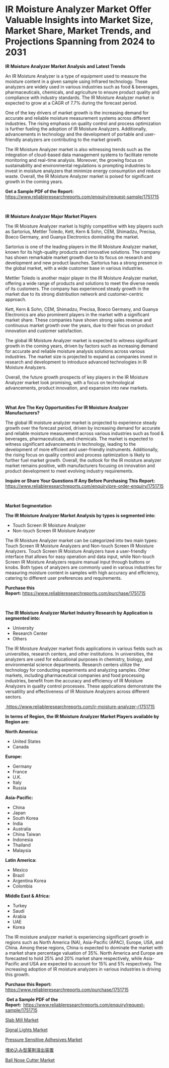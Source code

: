 <p><h1>IR Moisture Analyzer Market Offer Valuable Insights into Market Size, Market Share, Market Trends, and Projections Spanning from 2024 to 2031</h1></p><p><strong>IR Moisture Analyzer Market Analysis and Latest Trends</strong></p>
<p><p>An IR Moisture Analyzer is a type of equipment used to measure the moisture content in a given sample using Infrared technology. These analyzers are widely used in various industries such as food & beverages, pharmaceuticals, chemicals, and agriculture to ensure product quality and compliance with industry standards. The IR Moisture Analyzer market is expected to grow at a CAGR of 7.7% during the forecast period.</p><p>One of the key drivers of market growth is the increasing demand for accurate and reliable moisture measurement systems across different industries. The rising emphasis on quality control and process optimization is further fueling the adoption of IR Moisture Analyzers. Additionally, advancements in technology and the development of portable and user-friendly analyzers are contributing to the market growth.</p><p>The IR Moisture Analyzer market is also witnessing trends such as the integration of cloud-based data management systems to facilitate remote monitoring and real-time analysis. Moreover, the growing focus on sustainability and environmental regulations is prompting industries to invest in moisture analyzers that minimize energy consumption and reduce waste. Overall, the IR Moisture Analyzer market is poised for significant growth in the coming years.</p></p>
<p><strong>Get a Sample PDF of the Report:&nbsp;</strong> <a href="https://www.reliableresearchreports.com/enquiry/request-sample/1751715">https://www.reliableresearchreports.com/enquiry/request-sample/1751715</a></p>
<p>&nbsp;</p>
<p><strong>IR Moisture Analyzer Major Market Players</strong></p>
<p><p>The IR Moisture Analyzer market is highly competitive with key players such as Sartorius, Mettler Toledo, Kett, Kern & Sohn, CEM, Shimadzu, Precisa, Boeco Germany, and Guanya Electronics dominating the market. </p><p>Sartorius is one of the leading players in the IR Moisture Analyzer market, known for its high-quality products and innovative solutions. The company has shown remarkable market growth due to its focus on research and development and new product launches. Sartorius has a strong presence in the global market, with a wide customer base in various industries.</p><p>Mettler Toledo is another major player in the IR Moisture Analyzer market, offering a wide range of products and solutions to meet the diverse needs of its customers. The company has experienced steady growth in the market due to its strong distribution network and customer-centric approach.</p><p>Kett, Kern & Sohn, CEM, Shimadzu, Precisa, Boeco Germany, and Guanya Electronics are also prominent players in the market with a significant market share. These companies have shown strong sales revenue and continuous market growth over the years, due to their focus on product innovation and customer satisfaction.</p><p>The global IR Moisture Analyzer market is expected to witness significant growth in the coming years, driven by factors such as increasing demand for accurate and reliable moisture analysis solutions across various industries. The market size is projected to expand as companies invest in research and development to introduce advanced technologies in IR Moisture Analyzers. </p><p>Overall, the future growth prospects of key players in the IR Moisture Analyzer market look promising, with a focus on technological advancements, product innovation, and expansion into new markets.</p></p>
<p>&nbsp;</p>
<p><strong>What Are The Key Opportunities For IR Moisture Analyzer Manufacturers?</strong></p>
<p><p>The global IR moisture analyzer market is projected to experience steady growth over the forecast period, driven by increasing demand for accurate and reliable moisture measurement across various industries such as food & beverages, pharmaceuticals, and chemicals. The market is expected to witness significant advancements in technology, leading to the development of more efficient and user-friendly instruments. Additionally, the rising focus on quality control and process optimization is likely to further fuel market growth. Overall, the outlook for the IR moisture analyzer market remains positive, with manufacturers focusing on innovation and product development to meet evolving industry requirements.</p></p>
<p><strong>Inquire or Share Your Questions If Any Before Purchasing This Report:</strong> <a href="https://www.reliableresearchreports.com/enquiry/pre-order-enquiry/1751715">https://www.reliableresearchreports.com/enquiry/pre-order-enquiry/1751715</a></p>
<p>&nbsp;</p>
<p><strong>Market Segmentation</strong></p>
<p><strong>The IR Moisture Analyzer Market Analysis by types is segmented into:</strong></p>
<p><ul><li>Touch Screen IR Moisture Analyzer</li><li>Non-touch Screen IR Moisture Analyzer</li></ul></p>
<p><p>The IR Moisture Analyzer market can be categorized into two main types: Touch Screen IR Moisture Analyzers and Non-touch Screen IR Moisture Analyzers. Touch Screen IR Moisture Analyzers have a user-friendly interface that allows for easy operation and data input, while Non-touch Screen IR Moisture Analyzers require manual input through buttons or knobs. Both types of analyzers are commonly used in various industries for measuring moisture content in samples with high accuracy and efficiency, catering to different user preferences and requirements.</p></p>
<p><strong>Purchase this Report:&nbsp;</strong><a href="https://www.reliableresearchreports.com/purchase/1751715">https://www.reliableresearchreports.com/purchase/1751715</a></p>
<p>&nbsp;</p>
<p><strong>The IR Moisture Analyzer Market Industry Research by Application is segmented into:</strong></p>
<p><ul><li>University</li><li>Research Center</li><li>Others</li></ul></p>
<p><p>The IR Moisture Analyzer market finds applications in various fields such as universities, research centers, and other institutions. In universities, the analyzers are used for educational purposes in chemistry, biology, and environmental science departments. Research centers utilize the technology for conducting experiments and analyzing samples. Other markets, including pharmaceutical companies and food processing industries, benefit from the accuracy and efficiency of IR Moisture Analyzers in quality control processes. These applications demonstrate the versatility and effectiveness of IR Moisture Analyzers across different sectors.</p></p>
<p><a href="https://www.reliableresearchreports.com/ir-moisture-analyzer-r1751715">&nbsp;https://www.reliableresearchreports.com/ir-moisture-analyzer-r1751715</a></p>
<p><strong>In terms of Region, the IR Moisture Analyzer Market Players available by Region are:</strong></p>
<p>
    <p> <strong> North America: </strong>
        <ul>
            <li>United States</li>
            <li>Canada</li>
        </ul>
        </p> 
    <p> <strong> Europe: </strong>
        <ul>
            <li>Germany</li>
            <li>France</li>
            <li>U.K.</li>
            <li>Italy</li>
            <li>Russia</li>
        </ul>
        </p> 
    <p> <strong> Asia-Pacific: </strong>
        <ul>
            <li>China</li>
            <li>Japan</li>
            <li>South Korea</li>
            <li>India</li>
            <li>Australia</li>
            <li>China Taiwan</li>
            <li>Indonesia</li>
            <li>Thailand</li>
            <li>Malaysia</li>
        </ul>
        </p> 
    <p> <strong> Latin America: </strong>
        <ul>
            <li>Mexico</li>
            <li>Brazil</li>
            <li>Argentina Korea</li>
            <li>Colombia</li>
        </ul>
        </p> 
    <p> <strong> Middle East & Africa: </strong>
        <ul>
            <li>Turkey</li>
            <li>Saudi</li>
            <li>Arabia</li>
            <li>UAE</li>
            <li>Korea</li>
        </ul>
    </p>
    </p>
<p><p>The IR moisture analyzer market is experiencing significant growth in regions such as North America (NA), Asia-Pacific (APAC), Europe, USA, and China. Among these regions, China is expected to dominate the market with a market share percentage valuation of 35%. North America and Europe are forecasted to hold 25% and 20% market share respectively, while Asia-Pacific and USA are expected to account for 15% and 5% respectively. The increasing adoption of IR moisture analyzers in various industries is driving this growth.</p></p>
<p><strong>Purchase this Report: </strong><a href="https://www.reliableresearchreports.com/purchase/1751715">https://www.reliableresearchreports.com/purchase/1751715</a></p>
<p>&nbsp;<strong>Get a Sample PDF of the Report:&nbsp;&nbsp;</strong><a href="https://www.reliableresearchreports.com/enquiry/request-sample/1751715">https://www.reliableresearchreports.com/enquiry/request-sample/1751715</a></p>
<p><strong></strong></p>
<p><p><a href="https://github.com/amapolalg/Market-Research-Report-List-1/blob/main/slab-mill-market.md">Slab Mill Market</a></p><p><a href="https://www.linkedin.com/pulse/signal-lights-market-ndash-industry-trends-forecast-period-o9qaf?trackingId=aFpcBCkZNpSqePnPquhvwQ%3D%3D">Signal Lights Market</a></p><p><a href="https://www.linkedin.com/pulse/pressure-sensitive-adhesives-market-global-regional-analysis-v0vkf?trackingId=h26OhuoC8KBfITdB5%2FPz9Q%3D%3D">Pressure Sensitive Adhesives Market</a></p><p><a href="https://github.com/RandallRunte2023/Market-Research-Report-List-1/blob/main/8513700156716.md">埋め込み型薬剤溶出装置</a></p><p><a href="https://github.com/LibbySpencer2018/Market-Research-Report-List-1/blob/main/ball-nose-cutter-market.md">Ball Nose Cutter Market</a></p></p>